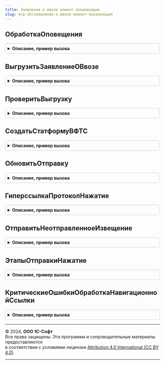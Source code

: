 ```yaml
---
title: Заявление о ввозе клиент локализация
slug: erp-uh/заявление-о-ввозе-клиент-локализация
---
```



## ОбработкаОповещения
<details style="margin: 1em 0; padding: 0.5em; border: 1px solid #ccc; border-radius: 6px;">

<summary style="font-weight: bold; cursor: pointer;">Описание, пример вызова</summary>

```bsl

// ++ НЕ УТ

// Процедура, вызываемая из одноименного обработчика события формы.
//
// Параметры:
// 	ФормаДокумента			- ФормаКлиентскогоПриложения - форма, из обработчика события которой происходит вызов процедуры.
// 	ИмяСобытия				- Строка - идентификатор сообщения принимающей формой (см. метод Оповестить).
// 	Параметр				- ДокументСсылка - параметр одноименного обработчика события формы.
// 	Источник				- ДокументСсылка - источник одноименного обработчика события формы.
Процедура ОбработкаОповещения(ФормаДокумента, ИмяСобытия, Параметр, Источник) Экспорт
```

Пример вызова
```bsl
ЗаявлениеОВвозеКлиентЛокализация.ОбработкаОповещения(ФормаДокумента, ИмяСобытия, Параметр, Источник) 
```
</details>

## ВыгрузитьЗаявлениеОВвозе
<details style="margin: 1em 0; padding: 0.5em; border: 1px solid #ccc; border-radius: 6px;">

<summary style="font-weight: bold; cursor: pointer;">Описание, пример вызова</summary>

```bsl

// Выгружает документ и сохраняет файл выгрузки.
//
// Параметры:
//	ФормаЗаявления	- ФормаКлиентскогоПриложения - Форма выгружаемого документа.
//
Процедура ВыгрузитьЗаявлениеОВвозе(ФормаЗаявления) Экспорт
```

Пример вызова
```bsl
ЗаявлениеОВвозеКлиентЛокализация.ВыгрузитьЗаявлениеОВвозе(ФормаЗаявления) 
```
</details>

## ПроверитьВыгрузку
<details style="margin: 1em 0; padding: 0.5em; border: 1px solid #ccc; border-radius: 6px;">

<summary style="font-weight: bold; cursor: pointer;">Описание, пример вызова</summary>

```bsl

// Проверяет возможность выгрузки.
//
// Параметры:
//	ФормаЗаявления	- ФормаКлиентскогоПриложения - Форма выгружаемого документа.
//
Процедура ПроверитьВыгрузку(ФормаЗаявления) Экспорт
```

Пример вызова
```bsl
ЗаявлениеОВвозеКлиентЛокализация.ПроверитьВыгрузку(ФормаЗаявления) 
```
</details>

## СоздатьСтатформуВФТС
<details style="margin: 1em 0; padding: 0.5em; border: 1px solid #ccc; border-radius: 6px;">

<summary style="font-weight: bold; cursor: pointer;">Описание, пример вызова</summary>

```bsl

// Открывает форму ранее созданного (или нового) регламентированного отчета "Статистическая форма учета перемещения товаров" или открывает форму .
//
// Параметры:
//	ФормаЗаявления - ФормаКлиентскогоПриложения - Форма документа заявления о ввозе товаров, для которого необходимо сформировать статформу перемещения товаров.
//
Процедура СоздатьСтатформуВФТС(ФормаЗаявления) Экспорт
```

Пример вызова
```bsl
ЗаявлениеОВвозеКлиентЛокализация.СоздатьСтатформуВФТС(ФормаЗаявления) 
```
</details>

## ОбновитьОтправку
<details style="margin: 1em 0; padding: 0.5em; border: 1px solid #ccc; border-radius: 6px;">

<summary style="font-weight: bold; cursor: pointer;">Описание, пример вызова</summary>

```bsl

// Отправляет извещение в контролирующий орган.
//
// Параметры:
//	ФормаЗаявления	- ФормаКлиентскогоПриложения - Форма документа заявления о ввозе товаров, которое необходимо отправить.
//
Процедура ОбновитьОтправку(ФормаЗаявления) Экспорт
```

Пример вызова
```bsl
ЗаявлениеОВвозеКлиентЛокализация.ОбновитьОтправку(ФормаЗаявления) 
```
</details>

## ГиперссылкаПротоколНажатие
<details style="margin: 1em 0; padding: 0.5em; border: 1px solid #ccc; border-radius: 6px;">

<summary style="font-weight: bold; cursor: pointer;">Описание, пример вызова</summary>

```bsl

// Открывает протокол отправки извещения в контролирующий орган.
//
// Параметры:
//	ФормаЗаявления - ФормаКлиентскогоПриложения - Форма документа заявления о ввозе товаров, которое необходимо отправить.
//
Процедура ГиперссылкаПротоколНажатие(ФормаЗаявление) Экспорт
```

Пример вызова
```bsl
ЗаявлениеОВвозеКлиентЛокализация.ГиперссылкаПротоколНажатие(ФормаЗаявление) 
```
</details>

## ОтправитьНеотправленноеИзвещение
<details style="margin: 1em 0; padding: 0.5em; border: 1px solid #ccc; border-radius: 6px;">

<summary style="font-weight: bold; cursor: pointer;">Описание, пример вызова</summary>

```bsl

// Отправляет извещение в контролирующий орган.
//
// Параметры:
//	ФормаЗаявления	- ФормаКлиентскогоПриложения - Форма документа заявления о ввозе товаров, которое необходимо отправить.
//
Процедура ОтправитьНеотправленноеИзвещение(ФормаЗаявления) Экспорт
```

Пример вызова
```bsl
ЗаявлениеОВвозеКлиентЛокализация.ОтправитьНеотправленноеИзвещение(ФормаЗаявления) 
```
</details>

## ЭтапыОтправкиНажатие
<details style="margin: 1em 0; padding: 0.5em; border: 1px solid #ccc; border-radius: 6px;">

<summary style="font-weight: bold; cursor: pointer;">Описание, пример вызова</summary>

```bsl

// Отображает статус отправки извещения в контролирующий орган.
//
// Параметры:
//	ФормаЗаявления - ФормаКлиентскогоПриложения - Форма документа заявления о ввозе товаров, которое необходимо отправить.
//
Процедура ЭтапыОтправкиНажатие(ФормаЗаявления) Экспорт
```

Пример вызова
```bsl
ЗаявлениеОВвозеКлиентЛокализация.ЭтапыОтправкиНажатие(ФормаЗаявления) 
```
</details>

## КритическиеОшибкиОбработкаНавигационнойСсылки
<details style="margin: 1em 0; padding: 0.5em; border: 1px solid #ccc; border-radius: 6px;">

<summary style="font-weight: bold; cursor: pointer;">Описание, пример вызова</summary>

```bsl

// Открывает ошибки, возникшие при отправки извещения в контролирующий орган.
//
// Параметры:
//	ФормаЗаявления - ФормаКлиентскогоПриложения - Форма документа заявления о ввозе товаров, которое необходимо отправить.
//
Процедура КритическиеОшибкиОбработкаНавигационнойСсылки(ФормаЗаявления, СтандартнаяОбработка) Экспорт
```

Пример вызова
```bsl
ЗаявлениеОВвозеКлиентЛокализация.КритическиеОшибкиОбработкаНавигационнойСсылки(ФормаЗаявления, СтандартнаяОбработка) 
```
</details>

---

© 2024, **ООО 1С-Софт**  
Все права защищены. Эта программа и сопроводительные материалы предоставляются  
в соответствии с условиями лицензии [Attribution 4.0 International (CC BY 4.0)](https://creativecommons.org/licenses/by/4.0/legalcode).

---
